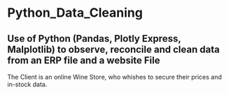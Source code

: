 # Python_Data_Cleaning
## Use of Python (Pandas, Plotly Express, Malplotlib) to observe, reconcile and clean data from an ERP file and a website File
The Client is an online Wine Store, who whishes to secure their prices and in-stock data.

